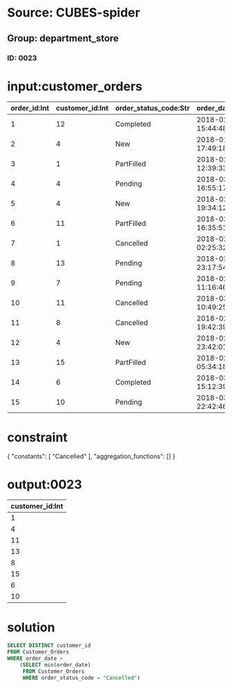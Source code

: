 # Source: CUBES-spider
## Group: department_store
### ID: 0023

# input:customer_orders

| order_id:Int | customer_id:Int | order_status_code:Str | order_date:Str |
|---|---|---|---|
| 1 | 12 | Completed | 2018-02-10 15:44:48 |
| 2 | 4 | New | 2018-01-31 17:49:18 |
| 3 | 1 | PartFilled | 2018-02-26 12:39:33 |
| 4 | 4 | Pending | 2018-03-07 16:55:17 |
| 5 | 4 | New | 2018-02-12 19:34:12 |
| 6 | 11 | PartFilled | 2018-03-06 16:35:51 |
| 7 | 1 | Cancelled | 2018-02-15 02:25:32 |
| 8 | 13 | Pending | 2018-03-05 23:17:54 |
| 9 | 7 | Pending | 2018-02-09 11:16:46 |
| 10 | 11 | Cancelled | 2018-03-22 10:49:25 |
| 11 | 8 | Cancelled | 2018-02-16 19:42:39 |
| 12 | 4 | New | 2018-02-02 23:42:01 |
| 13 | 15 | PartFilled | 2018-02-26 05:34:18 |
| 14 | 6 | Completed | 2018-03-18 15:12:39 |
| 15 | 10 | Pending | 2018-03-16 22:42:46 |

# constraint

{
  "constants": [
    "Cancelled"
  ],
  "aggregation_functions": []
}

# output:0023

| customer_id:Int |
|---|
| 1 |
| 4 |
| 11 |
| 13 |
| 8 |
| 15 |
| 6 |
| 10 |

# solution

```sql
SELECT DISTINCT customer_id
FROM Customer_Orders
WHERE order_date >
    (SELECT min(order_date)
     FROM Customer_Orders
     WHERE order_status_code = "Cancelled")
```
